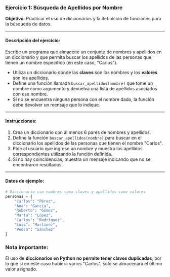 ### Ejercicio 1: Búsqueda de Apellidos por Nombre
**Objetivo**: Practicar el uso de diccionarios y la definición de funciones para la búsqueda de datos.

---

#### **Descripción del ejercicio**:
Escribe un programa que almacene un conjunto de nombres y apellidos en un diccionario y que permita buscar los apellidos de las personas que tienen un nombre específico (en este caso, "Carlos").

- Utiliza un diccionario donde las **claves** son los nombres y los **valores** son los apellidos.
- Define una función llamada `buscar_apellidos(nombre)` que tome un nombre como argumento y devuelva una lista de apellidos asociados con ese nombre.
- Si no se encuentra ninguna persona con el nombre dado, la función debe devolver un mensaje que lo indique.

---

#### **Instrucciones**:
1. Crea un diccionario con al menos 6 pares de nombres y apellidos.
2. Define la función `buscar_apellidos(nombre)` para buscar en el diccionario los apellidos de las personas que tienen el nombre "Carlos".
3. Pide al usuario que ingrese un nombre y muestra los apellidos correspondientes utilizando la función definida.
4. Si no hay coincidencias, muestra un mensaje indicando que no se encontraron resultados.

---

#### Datos de ejemplo:
```python
# Diccionario con nombres como claves y apellidos como valores
personas = {
    "Carlos": "Pérez",
    "Ana": "García",
    "Roberto": "Gómez",
    "Marta": "López",
    "Carlos": "Rodríguez",
    "Luis": "Martínez",
    "Pedro": "Sánchez"
}
```

### Nota importante:
El uso de **diccionarios en Python no permite tener claves duplicadas**, por lo que si en este caso hubiera varios "Carlos", solo se almacenará el último valor asignado.